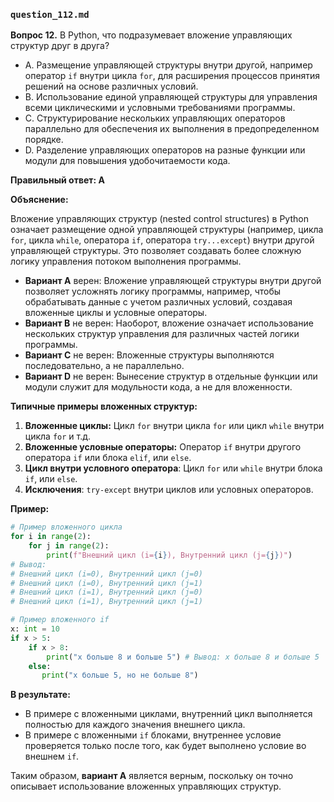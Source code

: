 ###  `question_112.md`

**Вопрос 12.** В Python, что подразумевает вложение управляющих структур друг в друга?

- A. Размещение управляющей структуры внутри другой, например оператор `if` внутри цикла `for`, для расширения процессов принятия решений на основе различных условий.
- B. Использование единой управляющей структуры для управления всеми циклическими и условными требованиями программы.
- C. Структурирование нескольких управляющих операторов параллельно для обеспечения их выполнения в предопределенном порядке.
- D. Разделение управляющих операторов на разные функции или модули для повышения удобочитаемости кода.

**Правильный ответ: A**

**Объяснение:**

Вложение управляющих структур (nested control structures) в Python означает размещение одной управляющей структуры (например, цикла `for`, цикла `while`, оператора `if`, оператора `try...except`) внутри другой управляющей структуры. Это позволяет создавать более сложную логику управления потоком выполнения программы.

*   **Вариант A** верен: Вложение управляющей структуры внутри другой позволяет усложнять логику программы, например, чтобы обрабатывать данные с учетом различных условий, создавая вложенные циклы и условные операторы.
*   **Вариант B** не верен: Наоборот, вложение означает использование нескольких структур управления для различных частей логики программы.
*   **Вариант C** не верен: Вложенные структуры выполняются последовательно, а не параллельно.
*   **Вариант D** не верен: Вынесение структур в отдельные функции или модули служит для модульности кода, а не для вложенности.

**Типичные примеры вложенных структур:**

1.  **Вложенные циклы:** Цикл `for` внутри цикла `for` или цикл `while` внутри цикла `for` и т.д.
2.  **Вложенные условные операторы:** Оператор `if` внутри другого оператора `if` или блока `elif`, или `else`.
3. **Цикл внутри условного оператора**:  Цикл `for` или `while` внутри блока `if`, или `else`.
4. **Исключения**: `try-except` внутри циклов или условных операторов.

**Пример:**
```python
# Пример вложенного цикла
for i in range(2):
    for j in range(2):
        print(f"Внешний цикл (i={i}), Внутренний цикл (j={j})")
# Вывод:
# Внешний цикл (i=0), Внутренний цикл (j=0)
# Внешний цикл (i=0), Внутренний цикл (j=1)
# Внешний цикл (i=1), Внутренний цикл (j=0)
# Внешний цикл (i=1), Внутренний цикл (j=1)

# Пример вложенного if
x: int = 10
if x > 5:
    if x > 8:
        print("x больше 8 и больше 5") # Вывод: x больше 8 и больше 5
    else:
       print("x больше 5, но не больше 8")
```
**В результате:**
* В примере с вложенными циклами, внутренний цикл выполняется полностью для каждого значения внешнего цикла.
*  В примере с вложенными `if`  блоками,  внутреннее условие проверяется только после того, как будет выполнено условие во внешнем `if`.

Таким образом, **вариант A** является верным, поскольку он точно описывает использование вложенных управляющих структур.
